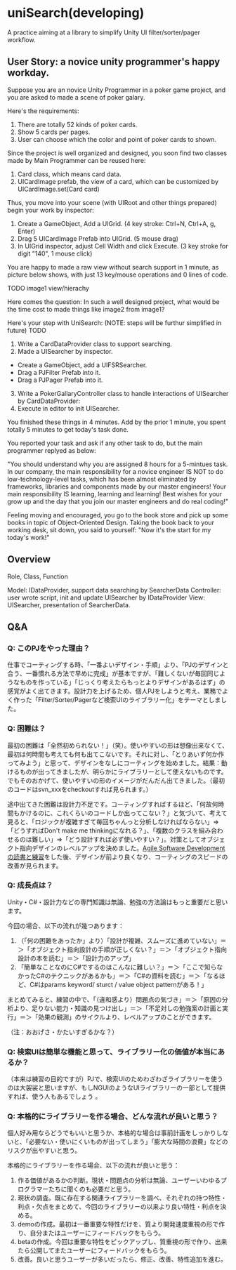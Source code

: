 uniSearch(developing)
=========

A practice aiming at a library to simplify Unity UI filter/sorter/pager workflow.

## User Story: a novice unity programmer's happy workday.

Suppose you are an novice Unity Programmer in a poker game project, and you are asked to made a scene of poker galary.

Here's the requirements: 

1. There are totally 52 kinds of poker cards.
2. Show 5 cards per pages.
3. User can choose which the color and point of poker cards to shown.

Since the project is well organized and designed, you soon find two classes made by Main Programmer can be reused here:

1. Card class, which means card data.
2. UICardImage prefab, the view of a card, which can be customized by UICardImage.set(Card card)

Thus, you move into your scene (with UIRoot and other things prepared) begin your work by inspector:

1. Create a GameObject, Add a UIGrid. (4 key stroke: Ctrl+N, Ctrl+A, g, Enter)
2. Drag 5 UICardImage Prefab into UIGrid. (5 mouse drag)
3. In UIGrid inspector, adjust Cell Width and click Execute. (3 key stroke for digit "140", 1 mouse click) 

You are happy to made a raw view without search support in 1 minute, as picture below shows, with just 13 key/mouse operations and 0 lines of code.

TODO image1 view/hierachy

Here comes the question: In such a well designed project, what would be the time cost to made things like image2 from image1?

Here's your step with UniSearch:
(NOTE: steps will be furthur simplified in future)
TODO

1. Write a CardDataProvider class to support searching.
2. Made a UISearcher by inspector.
- Create a GameObject, add a UIFSRSearcher.
- Drag a PJFilter Prefab into it.
- Drag a PJPager Prefab into it.
3. Write a PokerGallaryController class to handle interactions of UISearcher by CardDataProvider:
4. Execute in editor to init UISearcher.

You finished these things in 4 minutes. Add by the prior 1 minute, you spent totally 5 minutes to get today's task done.

You reported your task and ask if any other task to do, but the main programmer replyed as below:

"You should understand why you are assigned 8 hours for a 5-mintues task. 
In our company, the main responsibility for a novice engineer IS NOT to do low-technology-level tasks, which has been almost eliminated by frameworks, libraries and components made by our master engineers! 
Your main responsibility IS learning, learning and learning! 
Best wishes for your grow up and the day that you join our master engineers and do real coding!"

Feeling moving and encouraged, you go to the book store and pick up some books in topic of Object-Oriented Design.
Taking the book back to your working desk, sit down, you said to yourself:
"Now it's the start for my today's work!"

## Overview


Role, Class, Function

Model: IDataProvider, support data searching by SearcherData
Controller: user wrote script, init and update UISearcher by IDataProvider 
View: UISearcher, presentation of SearcherData.   



## Q&A

### Q: このPJをやった理由？
仕事でコーティングする時、「一番よいデザイン・手順」より、「PJのデザインと合う、一番慣れる方法で早めに完成」が基本ですが、「難しくないが毎回同じようなものを作っている」「じっくり考えたらもっとよりデザインがあるはず」の感覚がよく出てきます。設計力を上げるため、個人PJをしようと考え、業務でよく作った「Filter/Sorter/Pagerなど検索UIのライブラリー化」をテーマとしました。

### Q: 困難は？
最初の困難は「全然初められない！」（笑）。使いやすいの形は想像出来なくて、最初は何時間も考えても何も出てこないです。それに対し、「とりあいず何か作ってみよう」と思って、デザインをなしにコーティングを始めました。結果：動けるものが出ってきましたが、明らかにライブラリーとして使えないものです。でもそのおかげて、使いやすいの形のイメージがだんだん出てきました。（最初のコードはsvn_xxxをcheckoutすれば見られます。）

途中出てきた困難は設計力不足です。コーティングすればするほど、「何故何時間もかけるのに、これくらいのコードしか出ってこない？」と気づいて、考えて見ると、「ロジックが複雑すぎて毎回ちゃんっと分析しなければならない」=>「どうすればDon't make me thinkingになれる？」、「複数のクラスを組み合わせるのは難しい」=>「どう設計すれば必ず使いやすい？」。対策としてオブジェクト指向デザインのレベルアップを決めました。[Agile Software Developmentの読書と練習](https://github.com/maxtangli/Personal/tree/master/2014.08_CSharp_EmployeePayment)をした後、デザインが前より良くなり、コーティングのスピードの改善が見られます。

### Q: 成長点は？
Unity・C#・設計力などの専門知識は無論、勉強の方法論はもっと重要だと思います。

今回の場合、以下の流れが幾つあります：

1. （「何の困難をあったか」より）「設計が複雑、スムーズに進めていない」＝＞「オブジェクト指向設計の手順が正しくない？」＝＞「オブジェクト指向設計の本を読む」＝＞「設計力のアップ」
2. 「簡単なことなのにC#でするのはこんなに難しい？」＝＞「ここで知らなかったC#のテクニックがあるかも」＝＞「C#の資料を読む」＝＞「なるほど、C#はparams keyword/ sturct / value object patternがある！」

まとめてみると、練習の中で、「（違和感より）問題点の気づき」＝＞「原因の分析より、足りない能力・知識の見つけ出し」＝＞「不足対しの勉強案の計画と実行」＝＞「効果の観測」のサイクルより、レベルアップのことができます。

（注：おおげさ・かたいすぎるかな？）

### Q: 検索UIは簡単な機能と思って、ライブラリー化の価値が本当にあるか？
（本来は練習の目的ですが）PJで、検索UIのためわざわざライブラリーを使うのは大袈裟と思いますが、もしNGUIのようなUIライブラリーの一部として提供すれば、使う人もあるでしょう
。

### Q: 本格的にライブラリーを作る場合、どんな流れが良いと思う？
個人好み用ならどうでもいいと思うか、本格的な場合は事前計画をしっかりしないと、「必要ない・使いにくいものが出ってしまう」「膨大な時間の浪費」などのリスクが出やすいと思う。

本格的にライブラリーを作る場合、以下の流れが良いと思う：

1. 作る価値があるかの判断。現状・問題点の分析は無論、ユーザーいわゆるプログラマーたちに聞くのも必要だと思う。
2. 現状の調査。既に存在する関連ライブラリーを調べ、それぞれの持つ特性・利点・欠点をまとめて、今回のライブラリーの以来より良い特性・利点を決める。
3. demoの作成。最初は一番重要な特性だけを、質より開発速度重視の形で作り、自分またはユーザーにフィードバックをもらう。
4. betaの作成。今回は重要な特性をピックアップし、質重視の形で作り、出来たら公開してまたユーザーにフィードバックをもらう。
5. 改善。良いと思うユーザーが多いだったら、修正、改善、特性追加を進む。